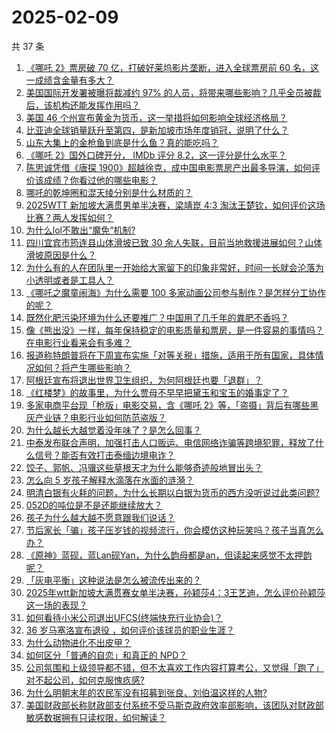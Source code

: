 # 2025-02-09

共 37 条

<!-- BEGIN -->
<!-- 最后更新时间 Sun Feb 09 2025 02:00:28 GMT+0800 (China Standard Time) -->

1. [《哪吒 2》票房破 70 亿，打破好莱坞影片垄断，进入全球票房前 60 名，这一成绩含金量有多大？](https://www.zhihu.com/question/11620265344)
1. [美国国际开发署被曝将裁减约 97% 的人员，将带来哪些影响？几乎全员被裁后，该机构还能发挥作用吗？](https://www.zhihu.com/question/11553359173)
1. [美国 46 个州宣布黄金为货币，这一举措将如何影响全球经济格局？](https://www.zhihu.com/question/11440792494)
1. [比亚迪全球销量跃升至第四，是新加坡市场年度销冠，说明了什么？](https://www.zhihu.com/question/11605040497)
1. [山东大集上的金枪鱼到底是什么鱼？真的能吃吗？](https://www.zhihu.com/question/10718882798)
1. [《哪吒 2》国外口碑开分， IMDb 评分 8.2，这一评分是什么水平？](https://www.zhihu.com/question/11464139576)
1. [陈思诚凭借《唐探 1900》超越徐克，成中国电影票房产出最多导演，如何评价该成绩？你看过他的哪些电影？](https://www.zhihu.com/question/11660431999)
1. [哪吒的乾坤圈和混天绫分别是什么材质的？](https://www.zhihu.com/question/300702342)
1. [2025WTT 新加坡大满贯男单半决赛，梁靖崑 4:3 淘汰王楚钦，如何评价这场比赛？两人发挥如何？](https://www.zhihu.com/question/11655635776)
1. [为什么lol不敢出“魔免”机制?](https://www.zhihu.com/question/5322304953)
1. [四川宜宾市筠连县山体滑坡已致 30 余人失联，目前当地救援进展如何？山体滑坡原因是什么？](https://www.zhihu.com/question/11628839228)
1. [为什么有的人在团队里一开始给大家留下的印象非常好，时间一长就会沦落为小透明或者是工具人？](https://www.zhihu.com/question/11469678428)
1. [《哪吒之魔童闹海》为什么需要 100 多家动画公司参与制作？是怎样分工协作的呢？](https://www.zhihu.com/question/11423379494)
1. [既然化肥污染环境为什么还要推广？中国用了几千年的粪肥不香吗？](https://www.zhihu.com/question/631127454)
1. [像《熊出没》一样，每年保持稳定的电影质量和票房，是一件容易的事情吗？在电影行业看来会有多难？](https://www.zhihu.com/question/10937888001)
1. [报道称特朗普将在下周宣布实施「对等关税」措施，适用于所有国家，具体情况如何？将产生哪些影响？](https://www.zhihu.com/question/11616784630)
1. [阿根廷宣布将退出世界卫生组织，为何阿根廷也要「退群」？](https://www.zhihu.com/question/11403843615)
1. [《红楼梦》的故事里，为什么贾母不早早把黛玉和宝玉的婚事定了？](https://www.zhihu.com/question/11358096753)
1. [多家电商平台现「枪版」电影交易，含《哪吒 2》等，「盗摄」背后有哪些黑灰产业链？电影行业如何防范盗版？](https://www.zhihu.com/question/11539224236)
1. [为什么越长大越觉着没年味了？是怎么回事？](https://www.zhihu.com/question/10974889595)
1. [中泰发布联合声明，加强打击人口贩运、电信网络诈骗等跨境犯罪，释放了什么信号？能否有效打击泰缅边境电诈？](https://www.zhihu.com/question/11616194913)
1. [饺子、郭帆、冯骥这些草根天才为什么能够奇迹般地冒出头？](https://www.zhihu.com/question/11467696113)
1. [怎么向 5 岁孩子解释水滴落在水面的涟漪？](https://www.zhihu.com/question/10558705928)
1. [明清白银有火耗的问题，为什么长期以白银为货币的西方没听说过此类问题?](https://www.zhihu.com/question/4987054695)
1. [052D的吨位是不是还能继续放大？](https://www.zhihu.com/question/11125635077)
1. [孩子为什么越大越不愿意跟我们说话？](https://www.zhihu.com/question/9092627046)
1. [节后家长「骗」孩子压岁钱的视频流行，你会模仿这种玩笑吗？孩子当真怎么办？](https://www.zhihu.com/question/11502904460)
1. [《原神》蓝砚，蓝Lan砚Yan，为什么韵母都是an，但读起来感觉不太押韵呢？](https://www.zhihu.com/question/11292215545)
1. [「灰电平衡」这种说法是怎么被流传出来的？](https://www.zhihu.com/question/628806176)
1. [2025年wtt新加坡大满贯赛女单半决赛，孙颖莎4：3王艺迪，怎么评价孙颖莎这一场的表现？](https://www.zhihu.com/question/11639149885)
1. [如何看待小米公司退出UFCS(终端快充行业协会)？](https://www.zhihu.com/question/11483419102)
1. [36 岁马塞洛宣布退役 ，如何评价该球员的职业生涯？](https://www.zhihu.com/question/11462207454)
1. [为什么动物进化不出皮甲？](https://www.zhihu.com/question/642487105)
1. [如何区分「普通的自恋」和真正的 NPD？](https://www.zhihu.com/question/8936167765)
1. [公司氛围和上级领导都不错，但不太喜欢工作内容打算考公，又觉得「跑了」对不起公司，如何克服愧疚感?](https://www.zhihu.com/question/11457810161)
1. [为什么明朝末年的农民军没有招募到张良、刘伯温这样的人物?](https://www.zhihu.com/question/11239092714)
1. [美国财政部长称财政部支付系统不受马斯克政府效率部影响，该团队对财政部敏感数据拥有只读权限，如何解读？](https://www.zhihu.com/question/11410742541)

<!-- END -->
